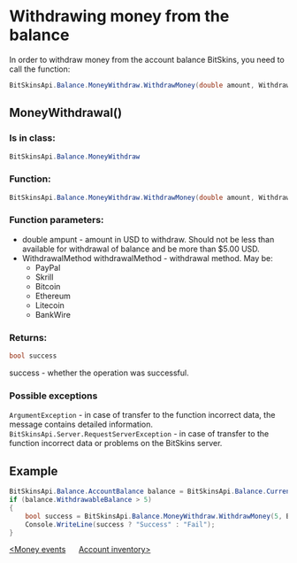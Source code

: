 ﻿# Withdrawing money from the balance

In order to withdraw money from the account balance BitSkins, you need to call the function:

```csharp
BitSkinsApi.Balance.MoneyWithdraw.WithdrawMoney(double amount, WithdrawalMethod withdrawalMethod);
```

## MoneyWithdrawal()

### Is in class:

```csharp
BitSkinsApi.Balance.MoneyWithdraw
```

### Function:

```csharp
BitSkinsApi.Balance.MoneyWithdraw.WithdrawMoney(double amount, WithdrawalMethod withdrawalMethod);
```

### Function parameters:

* double ampunt - amount in USD to withdraw. Should not be less than available for withdrawal of balance and be more than $5.00 USD.
* WithdrawalMethod withdrawalMethod - withdrawal method. May be:
  - PayPal
  - Skrill
  - Bitcoin
  - Ethereum
  - Litecoin
  - BankWire

### Returns:

```csharp
bool success
```

success - whether the operation was successful.

### Possible exceptions
```ArgumentException``` - in case of transfer to the function incorrect data, the message contains detailed information.
\
```BitSkinsApi.Server.RequestServerException``` - in case of transfer to the function incorrect data or problems on the BitSkins server.

## Example

```csharp
BitSkinsApi.Balance.AccountBalance balance = BitSkinsApi.Balance.CurrentBalance.GetAccountBalance();
if (balance.WithdrawableBalance > 5)
{
    bool success = BitSkinsApi.Balance.MoneyWithdraw.WithdrawMoney(5, BitSkinsApi.Balance.MoneyWithdraw.WithdrawalMethod.PayPal);
    Console.WriteLine(success ? "Success" : "Fail");
}
```

[<Money events](https://github.com/dmitrydnl/BitSkinsApi/blob/master/docs/eng/balance/money_events.md) &nbsp;&nbsp;&nbsp;&nbsp; [Account inventory>](https://github.com/dmitrydnl/BitSkinsApi/blob/master/docs/eng/inventory/account_inventory.md)